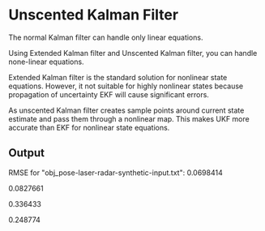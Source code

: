 
# Unscented Kalman Filter

The normal Kalman filter can handle only linear equations.

Using Extended Kalman filter and Unscented Kalman filter, you can handle none-linear equations.

Extended Kalman filter is the standard solution for nonlinear state equations. However, it not suitable for highly nonlinear states because propagation of uncertainty EKF will cause significant errors.

As unscented Kalman filter creates sample points around current state estimate and pass them through a nonlinear map. This makes UKF more accurate than EKF for nonlinear state equations.



## Output

RMSE for "obj_pose-laser-radar-synthetic-input.txt":
0.0698414

0.0827661

0.336433

0.248774






